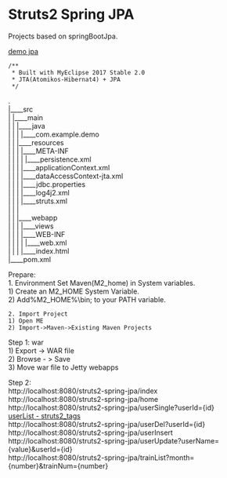 Struts2 Spring JPA
===============

Projects based on springBootJpa.
    
[demo jpa](https://github.com/xiaobin80/demo-jpa-spring-boot2-mysql)


	/**
	 * Built with MyEclipse 2017 Stable 2.0
	 * JTA(Atomikos-Hibernat4) + JPA
	 */
	 
.        
|____src        
| |____main        
| | |____java        
| | | |____com.example.demo    
| | |____resources    
| | | |____META-INF    
| | | | |____persistence.xml    
| | | |____applicationContext.xml    
| | | |____dataAccessContext-jta.xml    
| | | |____jdbc.properties    
| | | |____log4j2.xml    
| | | |____struts.xml     
| | |        
| | |____webapp        
| | | |____views       
| | | |____WEB-INF        
| | | | |____web.xml        
| | | |____index.html        
|____pom.xml        
        

Prepare:    
    1. Environment
    Set Maven(M2_home) in System variables.    
    1) Create an M2_HOME System Variable.    
    2) Add%M2_HOME%\bin; to your PATH variable.    
    
    2. Import Project    
    1) Open ME    
    2) Import->Maven->Existing Maven Projects    

Step 1: war       
    1) Export -> WAR file        
    2) Browse - > Save    
    3) Move war file to Jetty webapps    
    

Step 2:    
     http://localhost:8080/struts2-spring-jpa/index    
     http://localhost:8080/struts2-spring-jpa/home    
     http://localhost:8080/struts2-spring-jpa/userSingle?userId={id}    
     [userList - struts2_tags](http://localhost:8080/struts2-spring-jpa/userList)    
     http://localhost:8080/struts2-spring-jpa/userDel?userId={id}    
     http://localhost:8080/struts2-spring-jpa/userInsert    
     http://localhost:8080/struts2-spring-jpa/userUpdate?userName={value}&userId={id}    
     http://localhost:8080/struts2-spring-jpa/trainList?month={number}&trainNum={number}    
             
